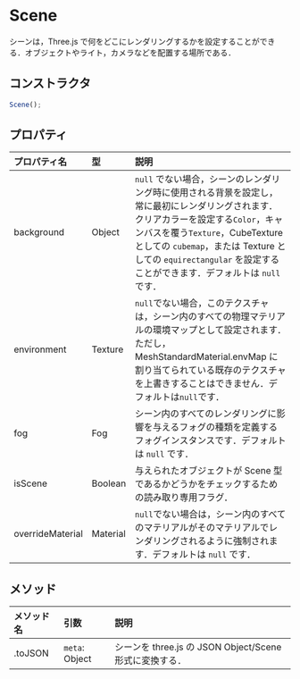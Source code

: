 # Scene

シーンは，Three.js で何をどこにレンダリングするかを設定することができる．オブジェクトやライト，カメラなどを配置する場所である．

## コンストラクタ

```js
Scene();
```

## プロパティ

| プロパティ名     | 型       | 説明                                                                                                                                                                                                                                                                                        |
| :--------------- | :------- | :------------------------------------------------------------------------------------------------------------------------------------------------------------------------------------------------------------------------------------------------------------------------------------------ |
| background       | Object   | `null` でない場合，シーンのレンダリング時に使用される背景を設定し，常に最初にレンダリングされます．クリアカラーを設定する`Color`，キャンバスを覆う`Texture`，CubeTexture としての `cubemap`，または Texture としての `equirectangular` を設定することができます．デフォルトは `null` です． |
| environment      | Texture  | `null`でない場合，このテクスチャは，シーン内のすべての物理マテリアルの環境マップとして設定されます．ただし，MeshStandardMaterial.envMap に割り当てられている既存のテクスチャを上書きすることはできません．デフォルトは`null`です．                                                          |
| fog              | Fog      | シーン内のすべてのレンダリングに影響を与えるフォグの種類を定義するフォグインスタンスです．デフォルトは `null` です．                                                                                                                                                                        |
| isScene          | Boolean  | 与えられたオブジェクトが Scene 型であるかどうかをチェックするための読み取り専用フラグ．                                                                                                                                                                                                     |
| overrideMaterial | Material | `null`でない場合は，シーン内のすべてのマテリアルがそのマテリアルでレンダリングされるように強制されます．デフォルトは `null` です．                                                                                                                                                          |

## メソッド

| メソッド名 | 引数           | 説明                                                    |
| :--------- | :------------- | :------------------------------------------------------ |
| .toJSON    | `meta`: Object | シーンを three.js の JSON Object/Scene 形式に変換する． |
